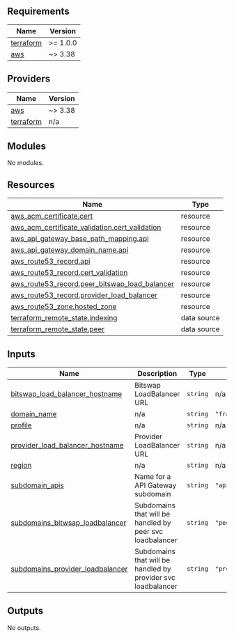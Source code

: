 <!-- BEGIN_TF_DOCS -->
## Requirements

| Name | Version |
|------|---------|
| <a name="requirement_terraform"></a> [terraform](#requirement\_terraform) | >= 1.0.0 |
| <a name="requirement_aws"></a> [aws](#requirement\_aws) | ~> 3.38 |

## Providers

| Name | Version |
|------|---------|
| <a name="provider_aws"></a> [aws](#provider\_aws) | ~> 3.38 |
| <a name="provider_terraform"></a> [terraform](#provider\_terraform) | n/a |

## Modules

No modules.

## Resources

| Name | Type |
|------|------|
| [aws_acm_certificate.cert](https://registry.terraform.io/providers/hashicorp/aws/latest/docs/resources/acm_certificate) | resource |
| [aws_acm_certificate_validation.cert_validation](https://registry.terraform.io/providers/hashicorp/aws/latest/docs/resources/acm_certificate_validation) | resource |
| [aws_api_gateway_base_path_mapping.api](https://registry.terraform.io/providers/hashicorp/aws/latest/docs/resources/api_gateway_base_path_mapping) | resource |
| [aws_api_gateway_domain_name.api](https://registry.terraform.io/providers/hashicorp/aws/latest/docs/resources/api_gateway_domain_name) | resource |
| [aws_route53_record.api](https://registry.terraform.io/providers/hashicorp/aws/latest/docs/resources/route53_record) | resource |
| [aws_route53_record.cert_validation](https://registry.terraform.io/providers/hashicorp/aws/latest/docs/resources/route53_record) | resource |
| [aws_route53_record.peer_bitswap_load_balancer](https://registry.terraform.io/providers/hashicorp/aws/latest/docs/resources/route53_record) | resource |
| [aws_route53_record.provider_load_balancer](https://registry.terraform.io/providers/hashicorp/aws/latest/docs/resources/route53_record) | resource |
| [aws_route53_zone.hosted_zone](https://registry.terraform.io/providers/hashicorp/aws/latest/docs/resources/route53_zone) | resource |
| [terraform_remote_state.indexing](https://registry.terraform.io/providers/hashicorp/terraform/latest/docs/data-sources/remote_state) | data source |
| [terraform_remote_state.peer](https://registry.terraform.io/providers/hashicorp/terraform/latest/docs/data-sources/remote_state) | data source |

## Inputs

| Name | Description | Type | Default | Required |
|------|-------------|------|---------|:--------:|
| <a name="input_bitswap_load_balancer_hostname"></a> [bitswap\_load\_balancer\_hostname](#input\_bitswap\_load\_balancer\_hostname) | Bitswap LoadBalancer URL | `string` | n/a | yes |
| <a name="input_domain_name"></a> [domain\_name](#input\_domain\_name) | n/a | `string` | `"franciscocardosotest.com"` | no |
| <a name="input_profile"></a> [profile](#input\_profile) | n/a | `string` | n/a | yes |
| <a name="input_provider_load_balancer_hostname"></a> [provider\_load\_balancer\_hostname](#input\_provider\_load\_balancer\_hostname) | Provider LoadBalancer URL | `string` | n/a | yes |
| <a name="input_region"></a> [region](#input\_region) | n/a | `string` | n/a | yes |
| <a name="input_subdomain_apis"></a> [subdomain\_apis](#input\_subdomain\_apis) | Name for a API Gateway subdomain | `string` | `"api.uploader"` | no |
| <a name="input_subdomains_bitwsap_loadbalancer"></a> [subdomains\_bitwsap\_loadbalancer](#input\_subdomains\_bitwsap\_loadbalancer) | Subdomains that will be handled by peer svc loadbalancer | `string` | `"peer"` | no |
| <a name="input_subdomains_provider_loadbalancer"></a> [subdomains\_provider\_loadbalancer](#input\_subdomains\_provider\_loadbalancer) | Subdomains that will be handled by provider svc loadbalancer | `string` | `"provider"` | no |

## Outputs

No outputs.
<!-- END_TF_DOCS -->